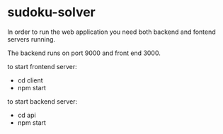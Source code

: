 # sudoku-solver

In order to run the web application you need both backend and fontend servers running. 

The backend runs on port 9000 and front end 3000.

to start frontend server:
 - cd client
 - npm start

to start backend server:
 - cd api
 - npm start
